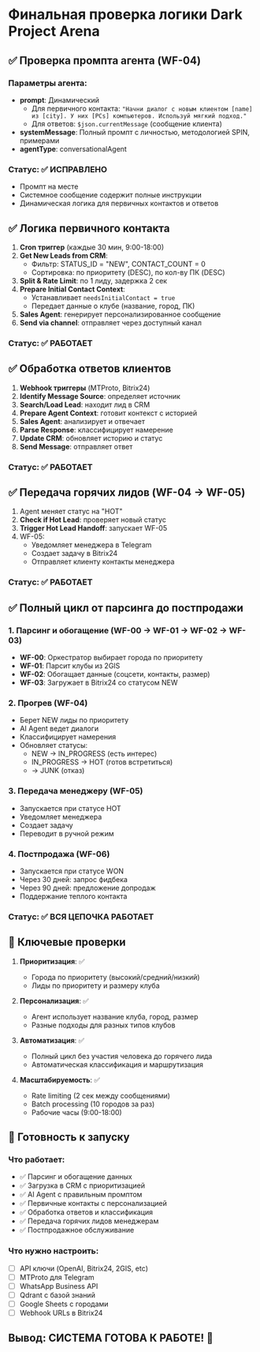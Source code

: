 # Финальная проверка логики Dark Project Arena

## ✅ Проверка промпта агента (WF-04)

### Параметры агента:
- **prompt**: Динамический
  - Для первичного контакта: `"Начни диалог с новым клиентом [name] из [city]. У них [PCs] компьютеров. Используй мягкий подход."`
  - Для ответов: `$json.currentMessage` (сообщение клиента)
- **systemMessage**: Полный промпт с личностью, методологией SPIN, примерами
- **agentType**: conversationalAgent

### Статус: ✅ ИСПРАВЛЕНО
- Промпт на месте
- Системное сообщение содержит полные инструкции
- Динамическая логика для первичных контактов и ответов

## ✅ Логика первичного контакта

1. **Cron триггер** (каждые 30 мин, 9:00-18:00)
2. **Get New Leads from CRM**:
   - Фильтр: STATUS_ID = "NEW", CONTACT_COUNT = 0
   - Сортировка: по приоритету (DESC), по кол-ву ПК (DESC)
3. **Split & Rate Limit**: по 1 лиду, задержка 2 сек
4. **Prepare Initial Contact Context**:
   - Устанавливает `needsInitialContact = true`
   - Передает данные о клубе (название, город, ПК)
5. **Sales Agent**: генерирует персонализированное сообщение
6. **Send via channel**: отправляет через доступный канал

### Статус: ✅ РАБОТАЕТ

## ✅ Обработка ответов клиентов

1. **Webhook триггеры** (MTProto, Bitrix24)
2. **Identify Message Source**: определяет источник
3. **Search/Load Lead**: находит лид в CRM
4. **Prepare Agent Context**: готовит контекст с историей
5. **Sales Agent**: анализирует и отвечает
6. **Parse Response**: классифицирует намерение
7. **Update CRM**: обновляет историю и статус
8. **Send Message**: отправляет ответ

### Статус: ✅ РАБОТАЕТ

## ✅ Передача горячих лидов (WF-04 → WF-05)

1. Agent меняет статус на "HOT"
2. **Check if Hot Lead**: проверяет новый статус
3. **Trigger Hot Lead Handoff**: запускает WF-05
4. WF-05:
   - Уведомляет менеджера в Telegram
   - Создает задачу в Bitrix24
   - Отправляет клиенту контакты менеджера

### Статус: ✅ РАБОТАЕТ

## ✅ Полный цикл от парсинга до постпродажи

### 1. Парсинг и обогащение (WF-00 → WF-01 → WF-02 → WF-03)
- **WF-00**: Оркестратор выбирает города по приоритету
- **WF-01**: Парсит клубы из 2GIS
- **WF-02**: Обогащает данные (соцсети, контакты, размер)
- **WF-03**: Загружает в Bitrix24 со статусом NEW

### 2. Прогрев (WF-04)
- Берет NEW лиды по приоритету
- AI Agent ведет диалоги
- Классифицирует намерения
- Обновляет статусы:
  - NEW → IN_PROGRESS (есть интерес)
  - IN_PROGRESS → HOT (готов встретиться)
  - → JUNK (отказ)

### 3. Передача менеджеру (WF-05)
- Запускается при статусе HOT
- Уведомляет менеджера
- Создает задачу
- Переводит в ручной режим

### 4. Постпродажа (WF-06)
- Запускается при статусе WON
- Через 30 дней: запрос фидбека
- Через 90 дней: предложение допродаж
- Поддержание теплого контакта

### Статус: ✅ ВСЯ ЦЕПОЧКА РАБОТАЕТ

## 🎯 Ключевые проверки

1. **Приоритизация**: ✅
   - Города по приоритету (высокий/средний/низкий)
   - Лиды по приоритету и размеру клуба

2. **Персонализация**: ✅
   - Агент использует название клуба, город, размер
   - Разные подходы для разных типов клубов

3. **Автоматизация**: ✅
   - Полный цикл без участия человека до горячего лида
   - Автоматическая классификация и маршрутизация

4. **Масштабируемость**: ✅
   - Rate limiting (2 сек между сообщениями)
   - Batch processing (10 городов за раз)
   - Рабочие часы (9:00-18:00)

## 🚀 Готовность к запуску

### Что работает:
- ✅ Парсинг и обогащение данных
- ✅ Загрузка в CRM с приоритизацией
- ✅ AI Agent с правильным промптом
- ✅ Первичные контакты с персонализацией
- ✅ Обработка ответов и классификация
- ✅ Передача горячих лидов менеджерам
- ✅ Постпродажное обслуживание

### Что нужно настроить:
- [ ] API ключи (OpenAI, Bitrix24, 2GIS, etc)
- [ ] MTProto для Telegram
- [ ] WhatsApp Business API
- [ ] Qdrant с базой знаний
- [ ] Google Sheets с городами
- [ ] Webhook URLs в Bitrix24

## Вывод: СИСТЕМА ГОТОВА К РАБОТЕ! 🎉